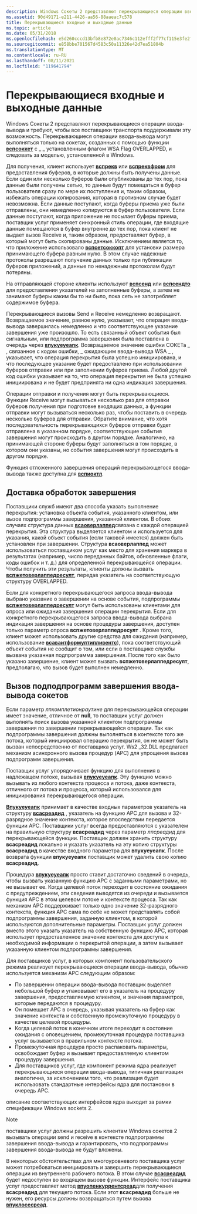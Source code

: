 ```yaml
---
description: Windows Сокеты 2 представляют перекрывающиеся операции ввода-вывода и требуют, чтобы все поставщики транспорта поддерживали эту возможность.
ms.assetid: 90d49171-e211-4426-aa56-88aaeac7c578
title: Перекрывающиеся входные и выходные данные
ms.topic: article
ms.date: 05/31/2018
ms.openlocfilehash: e5d260cccd13bfb8e872e0ac7346c112efff2f77cf115e3fe2f8dd3d3fb94deb
ms.sourcegitcommit: e858bbe701567d4583c50a11326e42d7ea51804b
ms.translationtype: MT
ms.contentlocale: ru-RU
ms.lasthandoff: 08/11/2021
ms.locfileid: "119641794"
---
```

# <a name="overlapped-inputoutput"></a>Перекрывающиеся входные и выходные данные

Windows Сокеты 2 представляют перекрывающиеся операции ввода-вывода и требуют, чтобы все поставщики транспорта поддерживали эту возможность. Перекрывающиеся операции ввода-вывода могут выполняться только на сокетах, созданных с помощью функции [**вспсоккет**](/windows/desktop/api/Ws2spi/nc-ws2spi-lpwspsocket) с \_ \_ установленным флагом WSA Flag OVERLAPPED, и следовать за моделью, установленной в Windows.

Для получения, клиент использует [**вспрекв**](/previous-versions/windows/hardware/network/ff566309(v=vs.85)) или [**вспреквфром**](/previous-versions/windows/desktop/legacy/ms742287(v=vs.85)) для предоставления буферов, в которые должны быть получены данные. Если один или несколько буферов были опубликованы до тех пор, пока данные были получены сетью, то данные будут помещаться в буфер пользователя сразу по мере их поступления и, таким образом, избежать операции копирования, которая в противном случае будет невозможна. Если данные поступают, когда буферы приема уже были отправлены, они немедленно копируются в буфер пользователя. Если данные поступают, когда приложение не посылает буферы приема, поставщик услуг применяет синхронный стиль операции, где входящие данные помещаются в буфер внутренне до тех пор, пока клиент не выдает вызов Receive и, таким образом, предоставляет буфер, в который могут быть скопированы данные. Исключением является то, что приложение использовало [**вспсетсоккопт**](/previous-versions/windows/hardware/network/ff566318(v=vs.85)) для установки размера принимающего буфера равным нулю. В этом случае надежные протоколы разрешают получение данных только при публикации буферов приложений, а данные по ненадежным протоколам будут потеряны.

На отправляющей стороне клиенты используют [**вспсенд**](/previous-versions/windows/hardware/network/ff566316(v=vs.85)) или [**вспсендто**](/previous-versions/windows/desktop/legacy/ms742291(v=vs.85)) для предоставления указателей на заполненные буферы, а затем не занимают буферы каким бы то ни было, пока сеть не запотребляет содержимое буфера.

Перекрывающиеся вызовы Send и Receive немедленно возвращают. Возвращаемое значение, равное нулю, указывает, что операция ввода-вывода завершилась немедленно и что соответствующее указание завершения уже произошло. То есть связанный объект события был сигнальным, или подпрограмма завершения была поставлена в очередь через [**впукуеуеапк**](/windows/desktop/api/Ws2spi/nf-ws2spi-wpuqueueapc). Возвращаемое значение ошибки СОКЕТа \_ , связанное с кодом ошибки, \_ ожидающим ввода-вывода WSA \_ , указывает, что операция перекрытия была успешно инициирована, и что последующее указание будет предоставлено при использовании буферов отправки или при заполнении буферов приема. Любой другой код ошибки указывает на то, что операция перекрытия не была успешно инициирована и не будет предпринята ни одна индикация завершения.

Операции отправки и получения могут быть перекрывающиеся. Функции Receive могут вызываться несколько раз для отправки буферов получения при подготовке входящих данных, а функции отправки могут вызываться несколько раз, чтобы поставить в очередь несколько буферов для отправки. Обратите внимание, что хотя последовательность перекрывающихся буферов отправки будет отправлена в указанном порядке, соответствующие события завершения могут происходить в другом порядке. Аналогично, на принимающей стороне буферы будут заполняться в том порядке, в котором они указаны, но события завершения могут происходить в другом порядке.

Функция отложенного завершения операций перекрывающегося ввода-вывода также доступна для [**вспиоктл**](/previous-versions/windows/hardware/network/ff566296(v=vs.85)).

## <a name="delivering-completion-indications"></a>Доставка обработок завершения

Поставщики служб имеют два способа указать выполнение перекрытия: установка объекта события, указанного клиентом, или вызов подпрограммы завершения, указанной клиентом. В обоих случаях структура данных [**всаоверлаппед**](/windows/desktop/api/Winsock2/ns-winsock2-wsaoverlapped)связана с каждой операцией перекрытия. Эта структура выделяется клиентом и используется для указания, какой объект события (если таковой имеется) должен быть установлен при завершении. Структура **всаоверлаппед** может использоваться поставщиком услуг как место для хранения маркера в результатах (например, число переданных байтов, обновленные флаги, коды ошибок и т. д.) для определенной перекрывающейся операции. Чтобы получить эти результаты, клиенты должны вызвать [**вспжетоверлаппедресулт**](/windows/desktop/api/Ws2spi/nc-ws2spi-lpwspgetoverlappedresult), передав указатель на соответствующую структуру OVERLAPPED.

Если для конкретного перекрывающегося запроса ввода-вывода выбрано указание о завершении на основе события, подпрограммы [**вспжетоверлаппедресулт**](/windows/desktop/api/Ws2spi/nc-ws2spi-lpwspgetoverlappedresult) могут быть использованы клиентами для опроса или ожидания завершения операции перекрытия. Если для конкретного перекрывающегося запроса ввода-вывода выбрана индикация завершения на основе процедуры завершения, доступен только параметр опроса **вспжетоверлаппедресулт** . Кроме того, клиент может использовать другие средства для ожидания (например, использование [**всаваитформултипливентс**](/windows/desktop/api/Winsock2/nf-winsock2-wsawaitformultipleevents)), пока соответствующий объект события не сообщит о том, или если в поставщике службы вызвана указанная подпрограмма завершения. После того как было указано завершение, клиент может вызвать **вспжетоверлаппедресулт**, предполагаю, что вызов будет выполнен немедленно.

## <a name="invoking-socket-io-completion-routines"></a>Вызов подподпрограмм завершения ввода-вывода сокетов

Если параметр *лпкомплетионраутине* для перекрывающейся операции имеет значение, отличное от **null**, то поставщик услуг должен выполнять поиск вызова указанной клиентом подпрограммы завершения по завершении перекрывающейся операции. Так как подпрограммы завершения должны выполняться в контексте того же потока, который инициировал операцию перекрытия, он не может быть вызван непосредственно от поставщика услуг. Ws2 \_32.DLL предлагает механизм асинхронного вызова процедур (APC) для упрощения вызова подпрограмм завершения.

Поставщик услуг упорядочивает функцию для выполнения в надлежащем потоке, вызывая [**впукуеуеапк**](/windows/desktop/api/Ws2spi/nf-ws2spi-wpuqueueapc). Эту функцию можно вызывать из любого контекста процесса и потока, даже контекста, отличного от потока и процесса, который использовался для инициирования перекрывающегося операции.

[**Впукуеуеапк**](/windows/desktop/api/Ws2spi/nf-ws2spi-wpuqueueapc) принимает в качестве входных параметров указатель на структуру [**всасреадид**](/windows/desktop/api/Ws2spi/ns-ws2spi-wsathreadid) , указатель на функцию APC для вызова и 32-разрядное значение контекста, которое впоследствии передается функции APC. Поставщики услуг всегда предоставляются с указателем на правильную структуру **всасреадид** через параметр *лпсреадид* для перекрывающейся функции. Поставщик должен хранить структуру **всасреадид** локально и указать указатель на эту копию структуры **всасреадид** в качестве входного параметра для **впукуеуеапк**. После возврата функции **впукуеуеапк** поставщик может удалить свою копию **всасреадид**.

Процедура [**впукуеуеапк**](/windows/desktop/api/Ws2spi/nf-ws2spi-wpuqueueapc) просто ставит достаточно сведений в очередь, чтобы вызвать указанную функцию APC с заданными параметрами, но не вызывает ее. Когда целевой поток переходит в состояние ожидания с предупреждением, эти сведения выводятся из очереди и вызывается функция APC в этом целевом потоке и контексте процесса. Так как механизм APC поддерживает только одно значение 32-разрядного контекста, функция APC сама по себе не может представлять собой подпрограммы завершения, заданную клиентом, в которой используются дополнительные параметры. Поставщик услуг должен вместо этого указать указатель на собственную функцию APC, которая использует предоставленное значение контекста для доступа к необходимой информации о перекрытой операции, а затем вызывает указанную клиентом подпрограммы завершения.

Для поставщиков услуг, в которых компонент пользовательского режима реализует перекрывающиеся операции ввода-вывода, обычно используется механизм APC следующим образом:

-   По завершении операции ввода-вывода поставщик выделяет небольшой буфер и упаковывает его в указатель на процедуру завершения, предоставляемую клиентом, и значения параметров, которые передаются в процедуру.
-   Он помещает APC в очередь, указывая указатель на буфер как значение контекста и собственную промежуточную процедуру в качестве целевой процедуры.
-   Когда целевой поток в конечном итоге переходит в состояние ожидания с оповещением, промежуточная процедура поставщика услуг вызывается в правильном контексте потока.
-   Промежуточная процедура просто распаковать параметры, освобождает буфер и вызывает предоставляемую клиентом процедуру завершения.
-   Для поставщиков услуг, где компонент режима ядра реализует перекрывающиеся операции ввода-вывода, типичная реализация аналогична, за исключением того, что реализация будет использовать стандартные интерфейсы ядра для постановки в очередь APC.

описание соответствующих интерфейсов ядра выходит за рамки спецификации Windows sockets 2.

> [!Note]  
> поставщики услуг должны разрешить клиентам Windows сокетов 2 вызывать операции send и receive в контексте подпрограммы завершения ввода-вывода и гарантировать, что подпрограммы завершения ввода-вывода не будут вложены.

 

В некоторых обстоятельствах для многоуровневого поставщика услуг может потребоваться инициировать и завершить перекрывающиеся операции из внутреннего рабочего потока. В этом случае [**всасреадид**](/windows/desktop/api/Ws2spi/ns-ws2spi-wsathreadid) будет недоступен во входящем вызове функции. Интерфейс поставщика услуг предоставляет метод [**впуопенкуррентсреад**](/windows/desktop/api/Ws2spi/nf-ws2spi-wpuopencurrentthread)для получения **всасреадид** для текущего потока. Если этот **всасреадид** больше не нужен, его ресурсы должны возвращаться путем вызова [**впуклосесреад**](/windows/desktop/api/Ws2spi/nf-ws2spi-wpuclosethread).

 

 
